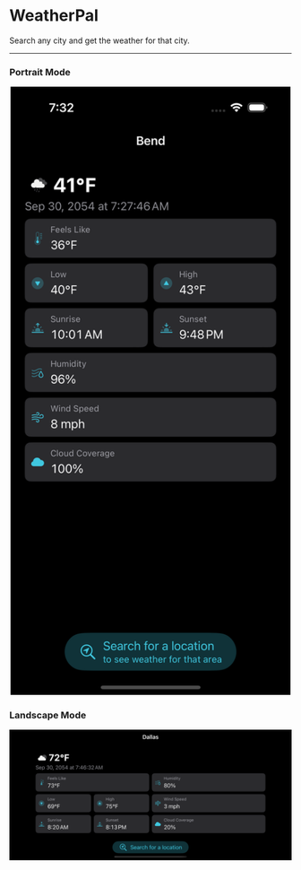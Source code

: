 # WeatherPal
Search any city and get the weather for that city.

---

### Portrait Mode
<p align="center">
  <img src="weatherPortrait.png" alt="Image of an iPhone app in portrait mode." width="500" />
</p>

### Landscape Mode
<p align="center">
  <img src="weatherLandscape.png" alt="Image of an iPhone app in landscape mode."/>
</p>
